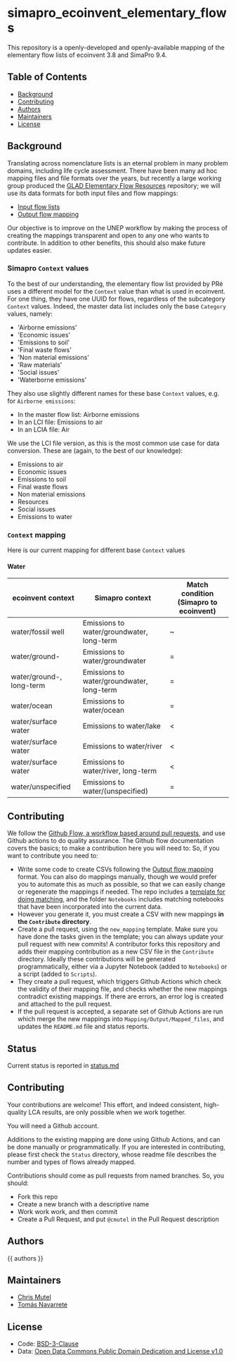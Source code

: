 # simapro_ecoinvent_elementary_flows

This repository is a openly-developed and openly-available mapping of the elementary flow lists of ecoinvent 3.8 and SimaPro 9.4.

## Table of Contents

- [Background](#background)
- [Contributing](#contributing)
- [Authors](#authors)
- [Maintainers](#maintainers)
- [License](#license)

## Background

Translating across nomenclature lists is an eternal problem in many problem domains, including life cycle assessment. There have been many ad hoc mapping files and file formats over the years, but recently a large working group produced the [GLAD Elementary Flow Resources](https://github.com/UNEP-Economy-Division/GLAD-ElementaryFlowResources) repository; we will use its data formats for both input files and flow mappings:

* [Input flow lists](https://github.com/UNEP-Economy-Division/GLAD-ElementaryFlowResources/blob/master/Formats/FlowList.md)
* [Output flow mapping](https://github.com/UNEP-Economy-Division/GLAD-ElementaryFlowResources/blob/master/Formats/FlowMapping.md)

Our objective is to improve on the UNEP workflow by making the process of creating the mappings transparent and open to any one who wants to contribute. In addition to other benefits, this should also make future updates easier.

### Simapro `Context` values

To the best of our understanding, the elementary flow list provided by PRé uses a different model for the `Context` value than what is used in ecoinvent. For one thing, they have one UUID for flows, regardless of the subcategory `Context` values. Indeed, the master data list includes only the base `Category` values, namely:

* 'Airborne emissions'
* 'Economic issues'
* 'Emissions to soil'
* 'Final waste flows'
* 'Non material emissions'
* 'Raw materials'
* 'Social issues'
* 'Waterborne emissions'

They also use slightly different names for these base `Context` values, e.g. for `Airborne emissions`:

* In the master flow list: Airborne emissions
* In an LCI file: Emissions to air
* In an LCIA file: Air

We use the LCI file version, as this is the most common use case for data conversion. These are (again, to the best of our knowledge):

* Emissions to air
* Economic issues
* Emissions to soil
* Final waste flows
* Non material emissions
* Resources
* Social issues
* Emissions to water

### `Context` mapping

Here is our current mapping for different base `Context` values

#### Water

| ecoinvent context | Simapro context | Match condition (Simapro to ecoinvent) |
| ----------------- | --------------- | -------------------------------------- |
| water/fossil well | Emissions to water/groundwater, long-term | ~ |
| water/ground- | Emissions to water/groundwater | = |
| water/ground-, long-term | Emissions to water/groundwater, long-term | = |
| water/ocean | Emissions to water/ocean | = |
| water/surface water | Emissions to water/lake | < |
| water/surface water | Emissions to water/river | < |
| water/surface water | Emissions to water/river, long-term | < |
| water/unspecified | Emissions to water/(unspecified) | = |

## Contributing

We follow the [Github Flow, a workflow based around pull requests](https://docs.github.com/en/get-started/quickstart/github-flow), and use Github actions to do quality assurance. The Github flow documentation covers the basics; to make a contribution here you will need to:
So, if you want to contribute you need to:

* Write some code to create CSVs following the [Output flow mapping](https://github.com/UNEP-Economy-Division/GLAD-ElementaryFlowResources/blob/master/Formats/FlowMapping.md) format. You can also do mappings manually, though we would prefer you to automate this as much as possible, so that we can easily change or regenerate the mappings if needed. The repo includes a [template for doing matching](https://github.com/brightway-lca/simapro_ecoinvent_elementary_flows/blob/main/Notebooks/Template%20matching%20notebook.ipynb), and the folder `Notebooks` includes matching notebooks that have been incorporated into the current data.
* However you generate it, you must create a CSV with new mappings **in the `Contribute` directory**.
* Create a pull request, using the `new_mapping` template. Make sure you have done the tasks given in the template; you can always update your pull request with new commits!
A contributor forks this repository and adds their mapping contribution as a new CSV file in the `Contribute` directory. Ideally these contributions will be generated programmatically, either via a Jupyter Notebook (added to `Notebooks`) or a script (added to `Scripts`).
* They create a pull request, which triggers Github Actions which check the validity of their mapping file, and checks whether the new mappings contradict existing mappings. If there are errors, an error log is created and attached to the pull request.
* If the pull request is accepted, a separate set of Github Actions are run which merge the new mappings into `Mapping/Output/Mapped_files`, and updates the `README.md` file and status reports.

## Status

Current status is reported in [status.md](status.md)

## Contributing

Your contributions are welcome! This effort, and indeed consistent, high-quality LCA results, are only possible when we work together.

You will need a Github account.

Additions to the existing mapping are done using Github Actions, and can be done manually or programmatically. If you are interested in contributing, please first check the `Status` directory, whose readme file describes the number and types of flows already mapped.

Contributions should come as pull requests from named branches. So, you should:

* Fork this repo
* Create a new branch with a descriptive name
* Work work work, and then commit
* Create a Pull Request, and put `@cmutel` in the Pull Request description

## Authors

{{ authors }}

## Maintainers

* [Chris Mutel](https://github.com/cmutel/)
* [Tomás Navarrete](https://github.com/tngtudor)

## License

* Code: [BSD-3-Clause](https://github.com/brightway-lca/bw_processing/blob/master/LICENSE)
* Data: [Open Data Commons Public Domain Dedication and License v1.0](http://opendatacommons.org/licenses/pddl/)
